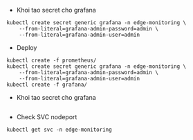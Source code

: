 
- Khoi tao secret cho grafana
```
kubectl create secret generic grafana -n edge-monitoring \
    --from-literal=grafana-admin-password=admin \
    --from-literal=grafana-admin-user=admin 
```

- Deploy
```
kubectl create -f prometheus/
kubectl create secret generic grafana -n edge-monitoring \
    --from-literal=grafana-admin-password=admin \
    --from-literal=grafana-admin-user=admin 
kubectl create -f grafana/
```

- Khoi tao secret cho grafana
```

```

- Check SVC nodeport
```
kubectl get svc -n edge-monitoring 
```

